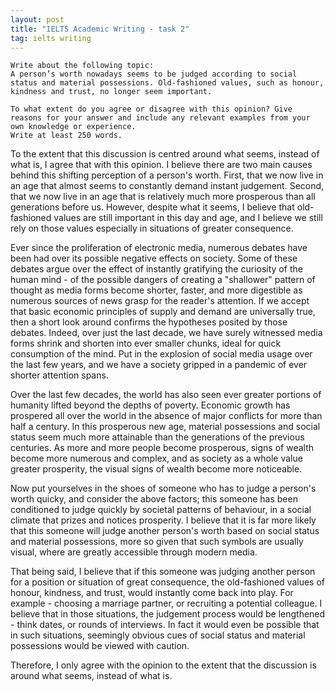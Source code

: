 ```yaml
---
layout: post
title: "IELTS Academic Writing - task 2"
tag: ielts writing
---
```

```
Write about the following topic:
A person’s worth nowadays seems to be judged according to social status and material possessions. Old-fashioned values, such as honour, kindness and trust, no longer seem important.

To what extent do you agree or disagree with this opinion? Give reasons for your answer and include any relevant examples from your own knowledge or experience.
Write at least 250 words.
```
To the extent that this discussion is centred around what seems, instead of what is, I agree that with this opinion. I believe there are two main causes behind this shifting perception of a person's worth. First, that we now live in an age that almost seems to constantly demand instant judgement. Second, that we now live in an age that is relatively much more prosperous than all generations before us. However, despite what it seems, I believe that old-fashioned values are still important in this day and age, and I believe we still rely on those values especially in situations of greater consequence.
  
  
Ever since the proliferation of electronic media, numerous debates have been had over its possible negative effects on society. Some of these debates argue over the effect of instantly gratifying the curiosity of the human mind - of the possible dangers of creating a "shallower" pattern of thought as media forms become shorter, faster, and more digestible as numerous sources of news grasp for the reader's attention. If we accept that basic economic principles of supply and demand are universally true, then a short look around confirms the hypotheses posited by those debates. Indeed, over just the last decade, we have surely witnessed media forms shrink and shorten into ever smaller chunks, ideal for quick consumption of the mind. Put in the explosion of social media usage over the last few years, and we have a society gripped in a pandemic of ever shorter attention spans. 
  
  
Over the last few decades, the world has also seen ever greater portions of humanity lifted beyond the depths of poverty. Economic growth has prospered all over the world in the absence of major conflicts for more than half a century. In this prosperous new age, material possessions and social status seem much more attainable than the generations of the previous centuries. As more and more people become prosperous, signs of wealth become more numerous and complex, and as society as a whole value greater prosperity, the visual signs of wealth become more noticeable.
  
  
Now put yourselves in the shoes of someone who has to judge a person's worth quicky, and consider the above factors; this someone has been conditioned to judge quickly by societal patterns of behaviour, in a social climate that prizes and notices prosperity. I believe that it is far more likely that this someone will judge another person's worth based on social status and material possessions, more so given that such symbols are usually visual, where are greatly accessible through modern media.
  
  
That being said, I believe that if this someone was judging another person for a position or situation of great consequence, the old-fashioned values of honour, kindness, and trust, would instantly come back into play. For example - choosing a marriage partner, or recruiting a potential colleague. I believe that in those situations, the judgement process would be lengthened - think dates, or rounds of interviews. In fact it would even be possible that in such situations, seemingly obvious cues of social status and material possessions would be viewed with caution. 
  
  
Therefore, I only agree with the opinion to the extent that the discussion is around what seems, instead of what is.
